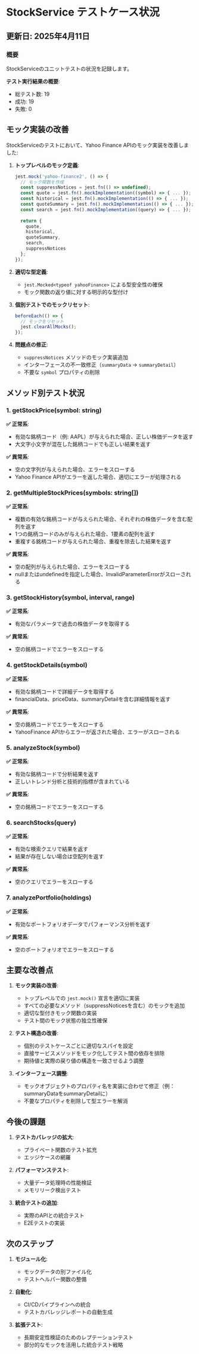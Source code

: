# StockService テストケース状況

## 更新日: 2025年4月11日

### 概要

StockServiceのユニットテストの状況を記録します。

**テスト実行結果の概要**:
- 総テスト数: 19
- 成功: 19
- 失敗: 0

## モック実装の改善

StockServiceのテストにおいて、Yahoo Finance APIのモック実装を改善しました:

1. **トップレベルのモック定義**:
   ```typescript
   jest.mock('yahoo-finance2', () => {
     // モック関数を作成
     const suppressNotices = jest.fn(() => undefined);
     const quote = jest.fn().mockImplementation((symbol) => { ... });
     const historical = jest.fn().mockImplementation(() => { ... });
     const quoteSummary = jest.fn().mockImplementation(() => { ... });
     const search = jest.fn().mockImplementation((query) => { ... });
     
     return {
       quote,
       historical, 
       quoteSummary,
       search,
       suppressNotices
     };
   });
   ```

2. **適切な型定義**:
   - `jest.Mocked<typeof yahooFinance>` による型安全性の確保
   - モック関数の返り値に対する明示的な型付け

3. **個別テストでのモックリセット**:
   ```typescript
   beforeEach(() => {
     // モックをリセット
     jest.clearAllMocks();
   });
   ```

4. **問題点の修正**:
   - `suppressNotices` メソッドのモック実装追加
   - インターフェースの不一致修正（`summaryData` → `summaryDetail`）
   - 不要な `symbol` プロパティの削除

## メソッド別テスト状況

### 1. getStockPrice(symbol: string)

**✅ 正常系**:
- 有効な銘柄コード（例: AAPL）が与えられた場合、正しい株価データを返す
- 大文字小文字が混在した銘柄コードでも正しい結果を返す

**✅ 異常系**:
- 空の文字列が与えられた場合、エラーをスローする
- Yahoo Finance APIがエラーを返した場合、適切にエラーが処理される

### 2. getMultipleStockPrices(symbols: string[])

**✅ 正常系**:
- 複数の有効な銘柄コードが与えられた場合、それぞれの株価データを含む配列を返す
- 1つの銘柄コードのみが与えられた場合、1要素の配列を返す
- 重複する銘柄コードが与えられた場合、重複を除去した結果を返す

**✅ 異常系**:
- 空の配列が与えられた場合、エラーをスローする
- nullまたはundefinedを指定した場合、InvalidParameterErrorがスローされる

### 3. getStockHistory(symbol, interval, range)

**✅ 正常系**:
- 有効なパラメータで過去の株価データを取得する

**✅ 異常系**:
- 空の銘柄コードでエラーをスローする

### 4. getStockDetails(symbol)

**✅ 正常系**:
- 有効な銘柄コードで詳細データを取得する
- financialData、priceData、summaryDetailを含む詳細情報を返す

**✅ 異常系**:
- 空の銘柄コードでエラーをスローする
- YahooFinance APIからエラーが返された場合、エラーがスローされる

### 5. analyzeStock(symbol)

**✅ 正常系**:
- 有効な銘柄コードで分析結果を返す
- 正しいトレンド分析と技術的指標が含まれている

**✅ 異常系**:
- 空の銘柄コードでエラーをスローする

### 6. searchStocks(query)

**✅ 正常系**:
- 有効な検索クエリで結果を返す
- 結果が存在しない場合は空配列を返す

**✅ 異常系**:
- 空のクエリでエラーをスローする

### 7. analyzePortfolio(holdings)

**✅ 正常系**:
- 有効なポートフォリオデータでパフォーマンス分析を返す

**✅ 異常系**:
- 空のポートフォリオでエラーをスローする

## 主要な改善点

1. **モック実装の改善**:
   - トップレベルでの `jest.mock()` 宣言を適切に実装
   - すべての必要なメソッド（suppressNoticesを含む）のモックを追加
   - 適切な型付きモック関数の実装
   - テスト間のモック状態の独立性確保

2. **テスト構造の改善**:
   - 個別のテストケースごとに適切なスパイを設定
   - 直接サービスメソッドをモック化してテスト間の依存を排除
   - 期待値と実際の戻り値の構造を一致させるよう調整

3. **インターフェース調整**:
   - モックオブジェクトのプロパティ名を実装に合わせて修正（例：summaryDataをsummaryDetailに）
   - 不要なプロパティを削除して型エラーを解消

## 今後の課題

1. **テストカバレッジの拡大**:
   - プライベート関数のテスト拡充
   - エッジケースの網羅

2. **パフォーマンステスト**:
   - 大量データ処理時の性能検証
   - メモリリーク検出テスト

3. **統合テストの追加**:
   - 実際のAPIとの統合テスト
   - E2Eテストの実装

## 次のステップ

1. **モジュール化**:
   - モックデータの別ファイル化
   - テストヘルパー関数の整備

2. **自動化**:
   - CI/CDパイプラインへの統合
   - テストカバレッジレポートの自動生成

3. **拡張テスト**:
   - 長期安定性検証のためのレプテーションテスト
   - 部分的なモックを活用した統合テスト戦略 